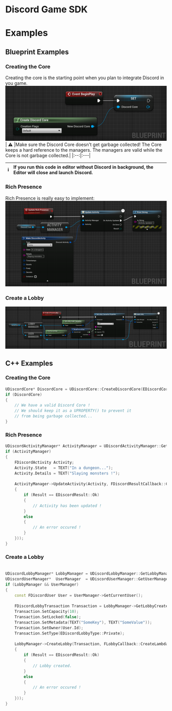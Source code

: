 # Discord Game SDK

# Examples
## Blueprint Examples
### Creating the Core
Creating the core is the starting point when you plan to integrate Discord in you game.
![](https://github.com/Pandoa/DiscordFeatures/blob/master/Doc/BpCreateCore.png?raw=true)
| :warning: |Make sure the Discord Core doesn't get garbage collected! The Core keeps a hard reference to the managers. The managers are valid while the Core is not garbage collected.|
|:--:|:---|

| :information_source: |If you run this code in editor without Discord in background, the Editor will close and launch Discord.|
|:--:|:---|
### Rich Presence
Rich Presence is really easy to implement: 
![](https://github.com/Pandoa/DiscordFeatures/blob/master/Doc/BpRichPresence.png?raw=true)
### Create a Lobby
![](https://github.com/Pandoa/DiscordFeatures/blob/master/Doc/BpCreateLobby.png?raw=true)
##  C++ Examples
### Creating the Core
```cpp
UDiscordCore* DiscordCore = UDiscordCore::CreateDiscordCore(EDiscordCoreCreationFlags::Default);
if (DiscordCore)
{
    // We have a valid Discord Core !
    // We should keep it as a UPROPERTY() to prevent it
    // from being garbage collected...
}
```
### Rich Presence
```cpp
UDiscordActivityManager* ActivityManager = UDiscordActivityManager::GetActivityManager(DiscordCore);
if (ActivityManager)
{
    FDiscordActivity Activity;
    Activity.State   = TEXT("In a dungeon...");
    Activity.Details = TEXT("Slaying monsters !");
    
    ActivityManager->UpdateActivity(Activity, FDiscordResultCallback::CreateLambda([](EDiscordResult Result) 
    {
        if (Result == EDiscordResult::Ok)
        {
            // Activity has been updated !
        }
        else
        {
            // An error occured !
        }
    }));
}
```
### Create a Lobby
```cpp

UDiscordLobbyManager* LobbyManager = UDiscordLobbyManager::GetLobbyManager(DiscordCore);
UDiscordUserManager*  UserManager  = UDiscordUserManager::GetUserManager(DiscordCore);
if (LobbyManager && UserManager)
{
    const FDiscordUser User = UserManager->GetCurrentUser();
    
    FDiscordLobbyTransaction Transaction = LobbyManager->GetLobbyCreateTransaction();
    Transaction.SetCapacity(10);
    Transaction.SetLocked(false);
    Transaction.SetMetadata(TEXT("SomeKey"), TEXT("SomeValue"));
    Transaction.SetOwner(User.Id);
    Transaction.SetType(EDiscordLobbyType::Private);

    LobbyManager->CreateLobby(Transaction, FLobbyCallback::CreateLambda([](EDiscordResult Result, FDiscordLobby& Lobby)
    {
        if (Result == EDiscordResult::Ok)
        {
            // Lobby created.
        }
        else
        {
            // An error occured !
        }
    }));
}
```